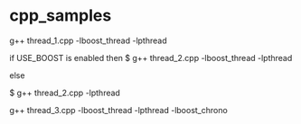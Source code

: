 # cpp_samples

g++ thread_1.cpp -lboost_thread -lpthread


if USE_BOOST is enabled then
$ g++ thread_2.cpp -lboost_thread -lpthread

else

$ g++ thread_2.cpp -lpthread

g++ thread_3.cpp -lboost_thread -lpthread -lboost_chrono
